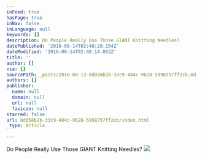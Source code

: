 ```yaml
---
inFeed: true
hasPage: true
inNav: false
inLanguage: null
keywords: []
description: Do People Really Use Those GIANT Knitting Needles?
datePublished: '2016-08-14T02:48:20.154Z'
dateModified: '2016-08-14T02:48:14.062Z'
title: ''
author: []
via: {}
sourcePath: _posts/2016-08-13-8d058b2b-33c9-484c-9628-5998757ff2cb.md
authors: []
publisher:
  name: null
  domain: null
  url: null
  favicon: null
starred: false
url: 8d058b2b-33c9-484c-9628-5998757ff2cb/index.html
_type: Article

---
```

Do People Really Use Those GIANT Knitting Needles?
![](https://the-grid-user-content.s3-us-west-2.amazonaws.com/cd4ac5c5-1527-45ab-931d-df04bd90c0a9.jpg)
